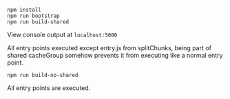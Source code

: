 ```
npm install
npm run bootstrap
npm run build-shared
```
View console output at `localhost:5000`

All entry points executed except entry.js from splitChunks, being part of shared cacheGroup somehow prevents it
from executing like a normal entry point.

```
npm run build-no-shared
```

All entry points are executed.